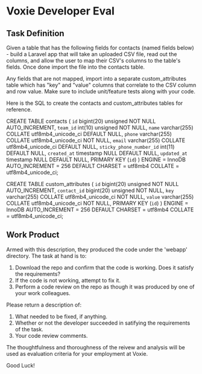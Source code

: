 # Voxie Developer Eval


Task Definition
---------------

Given a table that has the following fields for contacts (named fields below) - build a Laravel app that will take an uploaded CSV file, read out the columns, and allow the user to map their CSV's columns to the table's fields. Once done import the file into the contacts table.

Any fields that are not mapped, import into a separate custom_attributes table which has "key" and "value" columns that correlate to the CSV column and row value. Make sure to include unit/feature tests along with your code.

Here is the SQL to create the contacts and custom_attributes tables for reference.

CREATE TABLE contacts (
  `id` bigint(20) unsigned NOT NULL AUTO_INCREMENT,
  `team_id` int(10) unsigned NOT NULL,
  `name` varchar(255) COLLATE utf8mb4_unicode_ci DEFAULT NULL,
  `phone` varchar(255) COLLATE utf8mb4_unicode_ci NOT NULL,
  `email` varchar(255) COLLATE utf8mb4_unicode_ci DEFAULT NULL,
  `sticky_phone_number_id` int(11) DEFAULT NULL,
  `created_at` timestamp NULL DEFAULT NULL,
  `updated_at` timestamp NULL DEFAULT NULL,
  PRIMARY KEY (`id`)
) ENGINE = InnoDB AUTO_INCREMENT = 256 DEFAULT CHARSET = utf8mb4 COLLATE = utf8mb4_unicode_ci;

CREATE TABLE custom_attributes (
  `id` bigint(20) unsigned NOT NULL AUTO_INCREMENT,
  `contact_id` bigint(20) unsigned NOT NULL,
  `key` varchar(255) COLLATE utf8mb4_unicode_ci NOT NULL,
  `value` varchar(255) COLLATE utf8mb4_unicode_ci NOT NULL,
  PRIMARY KEY (`id`)
) ENGINE = InnoDB AUTO_INCREMENT = 256 DEFAULT CHARSET = utf8mb4 COLLATE = utf8mb4_unicode_ci;

Work Product
------------

Armed with this description, they produced the code under the 'webapp' directory.  The task at hand is to:
1.  Download the repo and confirm that the code is working. Does it satisfy the requirements?
2.  If the code is not working, attempt to fix it.
3.  Perform a code review on the repo as though it was produced by one of your work colleagues.

Please return a description of:
1. What needed to be fixed, if anything. 
2. Whether or not the developer succeeded in satifying the requirements of the task.
2. Your code review comments.

The thoughtfulness and thoroughness of the reivew and analysis will be used as evaluation criteria for your employment at Voxie.

Good Luck!
